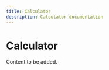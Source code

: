```yaml
---
title: Calculator
description: Calculator documentation
---
```


# Calculator

Content to be added.
